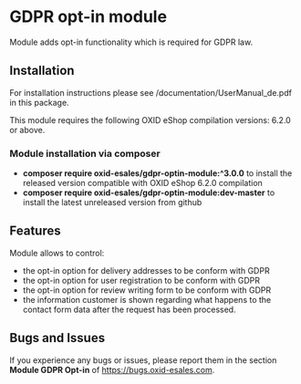 GDPR opt-in module
==================

Module adds opt-in functionality which is required for GDPR law.

## Installation

For installation instructions please see /documentation/UserManual_de.pdf in this package. 

This module requires the following OXID eShop compilation versions: 6.2.0 or above.

### Module installation via composer

* **composer require oxid-esales/gdpr-optin-module:^3.0.0** to install the released version compatible with OXID eShop 6.2.0 compilation
* **composer require oxid-esales/gdpr-optin-module:dev-master** to install the latest unreleased version from github

## Features

Module allows to control:
* the opt-in option for delivery addresses to be conform with GDPR
* the opt-in option for user registration to be conform with GDPR
* the opt-in option for review writing form to be conform with GDPR
* the information customer is shown regarding what happens to the contact form data 
  after the request has been processed. 

## Bugs and Issues

If you experience any bugs or issues, please report them in the section **Module GDPR Opt-in** of https://bugs.oxid-esales.com.
